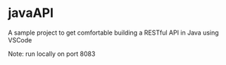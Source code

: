 # javaAPI
A sample project to get comfortable building a RESTful API in Java using VSCode

Note: run locally on port 8083
